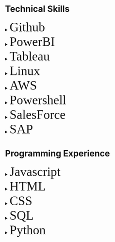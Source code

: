 # Technical Skills
<details>
<summary><span style="font-family:futura; font-size:3em;">Github</span></summary>
  -
</details>  
<details>
<summary><span style="font-family:futura; font-size:3em;">PowerBI</span></summary>
  -
</details> 
<details>
<summary><span style="font-family:futura; font-size:3em;">Tableau</span></summary>
  - 
</details>  
<details>
<summary><span style="font-family:futura; font-size:3em;">Linux</span></summary>
  - 
</details>  
<details>
<summary><span style="font-family:futura; font-size:3em;">AWS</span></summary>
  -
</details> 
<details>
<summary><span style="font-family:futura; font-size:3em;">Powershell</span></summary>
  -
</details>
<details>
<summary><span style="font-family:futura; font-size:3em;">SalesForce</span></summary>
  -
</details>
<details>
<summary><span style="font-family:futura; font-size:3em;">SAP</span></summary>
  -
</details>
  
# Programming Experience
<details>
<summary><span style="font-family:futura; font-size:3em;">Javascript</span></summary>
  - 
</details>  
<details>
<summary><span style="font-family:futura; font-size:3em;">HTML</span></summary>
  -
</details> 
<details>
<summary><span style="font-family:futura; font-size:3em;">CSS</span></summary>
  -
</details>
<details>
<summary><span style="font-family:futura; font-size:3em;">SQL</span></summary>
  -
</details>
<details>
<summary><span style="font-family:futura; font-size:3em;">Python</span></summary>
  -
</details>
